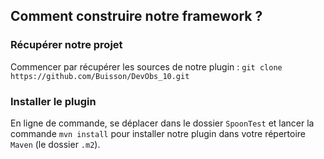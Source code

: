 ## Comment construire notre framework ?

### Récupérer notre projet
Commencer par récupérer les sources de notre plugin :
`git clone https://github.com/Buisson/DevObs_10.git`

### Installer le plugin
En ligne de commande, se déplacer dans le dossier `SpoonTest` et lancer la commande `mvn install` pour installer notre plugin dans votre répertoire `Maven` (le dossier `.m2`).
